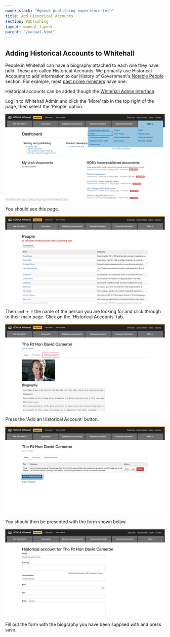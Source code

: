 ```yaml
---
owner_slack: "#govuk-publishing-experience-tech"
title: Add Historical Accounts
section: Publishing
layout: manual_layout
parent: "/manual.html"
---
```


## Adding Historical Accounts to Whitehall

People in Whitehall can have a biography attached to each role they have held. These are called Historical Accounts. We primarily use Historical Accounts to add information to our History of Government's [Notable People](https://www.gov.uk/government/history#notable-people) section. For example, most [past prime ministers](https://www.gov.uk/government/history/past-prime-ministers) have one.

Historical accounts can be added though the [Whitehall Admin Interface](https://whitehall-admin.integration.publishing.service.gov.uk/government/admin).

Log in to Whitehall Admin and click the 'More' tab in the top right of the page, then select the 'People' option.

![](images/whitehall-how-to-people.png)

You should see this page.

![](images/whitehall-how-to-people-list.png)

Then `cmd + f` the name of the person you are looking for and click through to their main page. Click on the 'Historical Accounts' tab.

![](images/whitehall-how-to-people-david.png)

Press the 'Add an Historical Account' button.

![](images/whitehall-how-to-historical-account.png)

You should then be presented with the form shown below.

![](images/whitehall-how-to-historical-form.png)

Fill out the form with the biography you have been supplied with and press save.
